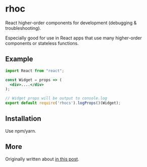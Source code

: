 # rhoc

React higher-order components for development (debugging & troubleshooting).

Especially good for use in React apps that use many higher-order components or stateless functions.

## Example

```jsx
import React from "react";

const Widget = props => (
  <div>....</div>
);

// Widget props will be output to console.log
export default require('rhocs').logProps()(Widget);
```

## Installation

Use npm/yarn.

## More

Originally written about [in this post](https://medium.com/@tacomanator/react-helper-order-components-ab657aa1d9eb).

